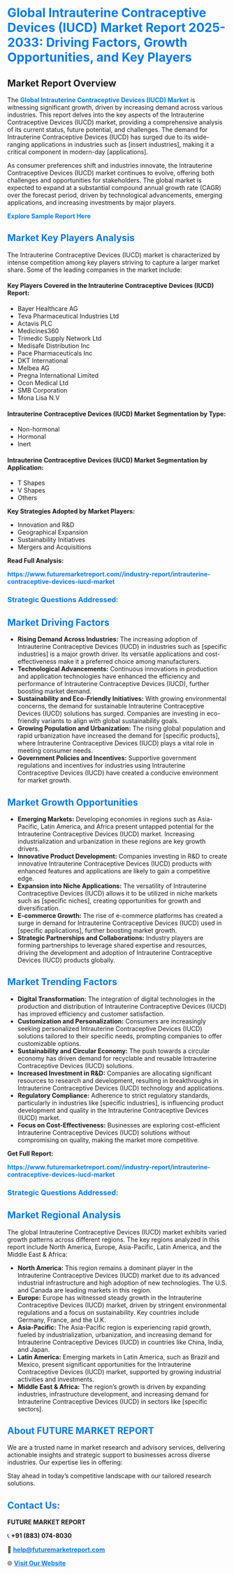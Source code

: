 <h1 style="color: #007BFF;">Global Intrauterine Contraceptive Devices (IUCD) Market Report 2025-2033: Driving Factors, Growth Opportunities, and Key Players</h1>

<section id="overview">
<h2>Market Report Overview</h2>
<p>The <a href="https://www.futuremarketreport.com//industry-report/intrauterine-contraceptive-devices-iucd-market" style="color: #007BFF; text-decoration: none;"><strong>Global Intrauterine Contraceptive Devices (IUCD) Market</strong></a> is witnessing significant growth, driven by increasing demand across various industries. This report delves into the key aspects of the Intrauterine Contraceptive Devices (IUCD) market, providing a comprehensive analysis of its current status, future potential, and challenges. The demand for Intrauterine Contraceptive Devices (IUCD) has surged due to its wide-ranging applications in industries such as [insert industries], making it a critical component in modern-day [applications].</p>
<p>As consumer preferences shift and industries innovate, the Intrauterine Contraceptive Devices (IUCD) market continues to evolve, offering both challenges and opportunities for stakeholders. The global market is expected to expand at a substantial compound annual growth rate (CAGR) over the forecast period, driven by technological advancements, emerging applications, and increasing investments by major players.</p>
</section>

<section id="overview">
<p><a href="https://www.futuremarketreport.com//request-sample/reportId=47488" style="color: #007BFF; text-decoration: none;"><strong>Explore Sample Report Here</strong></a></p>
</section>

<section id="key-players">
<h2 style="color: #007BFF;">Market Key Players Analysis</h2>
<p>The Intrauterine Contraceptive Devices (IUCD) market is characterized by intense competition among key players striving to capture a larger market share. Some of the leading companies in the market include:</p>
<h4>Key Players Covered in the Intrauterine Contraceptive Devices (IUCD) Report:</h4>
<ul><li>Bayer Healthcare AG</li><li>Teva Pharmaceutical Industries Ltd</li><li>Actavis PLC</li><li>Medicines360</li><li>Trimedic Supply Network Ltd</li><li>Medisafe Distribution Inc</li><li>Pace Pharmaceuticals Inc</li><li>DKT International</li><li>Melbea AG</li><li>Pregna International Limited</li><li>Ocon Medical Ltd</li><li>SMB Corporation</li><li>Mona Lisa N.V</li></ul>
<h4>Intrauterine Contraceptive Devices (IUCD) Market Segmentation by Type:</h4>
<ul><li>Non-hormonal</li><li>Hormonal</li><li>Inert</li></ul>

<h4>Intrauterine Contraceptive Devices (IUCD) Market Segmentation by Application:</h4>
<ul><li>T Shapes</li><li>V Shapes</li><li>Others</li></ul>
<p><strong>Key Strategies Adopted by Market Players:</strong></p>
<ul>
<li>Innovation and R&D</li>
<li>Geographical Expansion</li>
<li>Sustainability Initiatives</li>
<li>Mergers and Acquisitions</li>
</ul>
</section>

<section>
<p><strong>Read Full Analysis: </strong></p><a href="https://www.futuremarketreport.com//industry-report/intrauterine-contraceptive-devices-iucd-market" style="color: #007BFF; text-decoration: none;"><strong>https://www.futuremarketreport.com//industry-report/intrauterine-contraceptive-devices-iucd-market</strong></a>
<h3 style="color: #007BFF;">Strategic Questions Addressed:</h3>
</section>

<section id="driving-factors">
<h2 style="color: #007BFF;">Market Driving Factors</h2>
<ul>
<li><strong>Rising Demand Across Industries:</strong> The increasing adoption of Intrauterine Contraceptive Devices (IUCD) in industries such as [specific industries] is a major growth driver. Its versatile applications and cost-effectiveness make it a preferred choice among manufacturers.</li>
<li><strong>Technological Advancements:</strong> Continuous innovations in production and application technologies have enhanced the efficiency and performance of Intrauterine Contraceptive Devices (IUCD), further boosting market demand.</li>
<li><strong>Sustainability and Eco-Friendly Initiatives:</strong> With growing environmental concerns, the demand for sustainable Intrauterine Contraceptive Devices (IUCD) solutions has surged. Companies are investing in eco-friendly variants to align with global sustainability goals.</li>
<li><strong>Growing Population and Urbanization:</strong> The rising global population and rapid urbanization have increased the demand for [specific products], where Intrauterine Contraceptive Devices (IUCD) plays a vital role in meeting consumer needs.</li>
<li><strong>Government Policies and Incentives:</strong> Supportive government regulations and incentives for industries using Intrauterine Contraceptive Devices (IUCD) have created a conducive environment for market growth.</li>
</ul>
</section>

<section id="growth-opportunities">
<h2 style="color: #007BFF;">Market Growth Opportunities</h2>
<ul>
<li><strong>Emerging Markets:</strong> Developing economies in regions such as Asia-Pacific, Latin America, and Africa present untapped potential for the Intrauterine Contraceptive Devices (IUCD) market. Increasing industrialization and urbanization in these regions are key growth drivers.</li>
<li><strong>Innovative Product Development:</strong> Companies investing in R&D to create innovative Intrauterine Contraceptive Devices (IUCD) products with enhanced features and applications are likely to gain a competitive edge.</li>
<li><strong>Expansion into Niche Applications:</strong> The versatility of Intrauterine Contraceptive Devices (IUCD) allows it to be utilized in niche markets such as [specific niches], creating opportunities for growth and diversification.</li>
<li><strong>E-commerce Growth:</strong> The rise of e-commerce platforms has created a surge in demand for Intrauterine Contraceptive Devices (IUCD) used in [specific applications], further boosting market growth.</li>
<li><strong>Strategic Partnerships and Collaborations:</strong> Industry players are forming partnerships to leverage shared expertise and resources, driving the development and adoption of Intrauterine Contraceptive Devices (IUCD) products globally.</li>
</ul>
</section>

<section id="trending-factors">
<h2 style="color: #007BFF;">Market Trending Factors</h2>
<ul>
<li><strong>Digital Transformation:</strong> The integration of digital technologies in the production and distribution of Intrauterine Contraceptive Devices (IUCD) has improved efficiency and customer satisfaction.</li>
<li><strong>Customization and Personalization:</strong> Consumers are increasingly seeking personalized Intrauterine Contraceptive Devices (IUCD) solutions tailored to their specific needs, prompting companies to offer customizable options.</li>
<li><strong>Sustainability and Circular Economy:</strong> The push towards a circular economy has driven demand for recyclable and reusable Intrauterine Contraceptive Devices (IUCD) solutions.</li>
<li><strong>Increased Investment in R&D:</strong> Companies are allocating significant resources to research and development, resulting in breakthroughs in Intrauterine Contraceptive Devices (IUCD) technology and applications.</li>
<li><strong>Regulatory Compliance:</strong> Adherence to strict regulatory standards, particularly in industries like [specific industries], is influencing product development and quality in the Intrauterine Contraceptive Devices (IUCD) market.</li>
<li><strong>Focus on Cost-Effectiveness:</strong> Businesses are exploring cost-efficient Intrauterine Contraceptive Devices (IUCD) solutions without compromising on quality, making the market more competitive.</li>
</ul>
</section>

<section>
<p><strong>Get Full Report: </strong></p><a href="https://www.futuremarketreport.com//industry-report/intrauterine-contraceptive-devices-iucd-market" style="color: #007BFF; text-decoration: none;"><strong>https://www.futuremarketreport.com//industry-report/intrauterine-contraceptive-devices-iucd-market</strong></a>
<h3 style="color: #007BFF;">Strategic Questions Addressed:</h3>
</section>


<section id="regional-analysis">
<h2 style="color: #007BFF;">Market Regional Analysis</h2>
<p>The global Intrauterine Contraceptive Devices (IUCD) market exhibits varied growth patterns across different regions. The key regions analyzed in this report include North America, Europe, Asia-Pacific, Latin America, and the Middle East & Africa:</p>
<ul>
<li><strong>North America:</strong> This region remains a dominant player in the Intrauterine Contraceptive Devices (IUCD) market due to its advanced industrial infrastructure and high adoption of new technologies. The U.S. and Canada are leading markets in this region.</li>
<li><strong>Europe:</strong> Europe has witnessed steady growth in the Intrauterine Contraceptive Devices (IUCD) market, driven by stringent environmental regulations and a focus on sustainability. Key countries include Germany, France, and the U.K.</li>
<li><strong>Asia-Pacific:</strong> The Asia-Pacific region is experiencing rapid growth, fueled by industrialization, urbanization, and increasing demand for Intrauterine Contraceptive Devices (IUCD) in countries like China, India, and Japan.</li>
<li><strong>Latin America:</strong> Emerging markets in Latin America, such as Brazil and Mexico, present significant opportunities for the Intrauterine Contraceptive Devices (IUCD) market, supported by growing industrial activities and investments.</li>
<li><strong>Middle East & Africa:</strong> The region’s growth is driven by expanding industries, infrastructure development, and increasing demand for Intrauterine Contraceptive Devices (IUCD) in sectors like [specific sectors].</li>
</ul>
</section>

<footer>
<h2 style="color: #007BFF;">About FUTURE MARKET REPORT</h2>
<p>We are a trusted name in market research and advisory services, delivering actionable insights and strategic support to businesses across diverse industries. Our expertise lies in offering:</p>

<p>Stay ahead in today’s competitive landscape with our tailored research solutions.</p>

<h2 style="color: #007BFF;">Contact Us:</h2>
<p><strong>FUTURE MARKET REPORT</strong></p>
<p>📞 <strong>+91 (883) 074-8030</strong></p>
<p>📧 <strong><a href="mailto:help@futuremarketreport.com" style="color: #007BFF;">help@futuremarketreport.com</a></strong></p>
<p>🌐 <strong><a href="https://www.futuremarketreport.com/" style="color: #007BFF;">Visit Our Website</a></strong></p>
</footer>